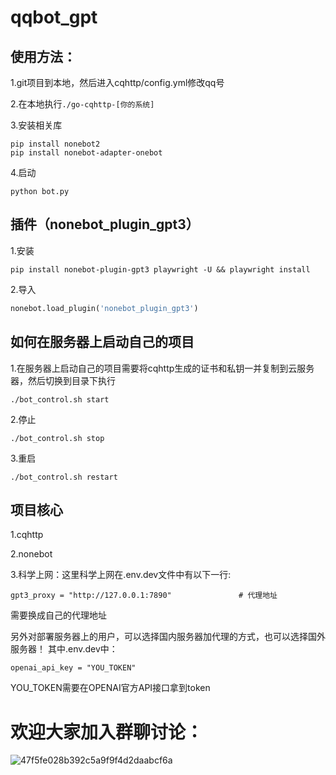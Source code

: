 # qqbot_gpt

## 使用方法：
 1.git项目到本地，然后进入cqhttp/config.yml修改qq号

 2.在本地执行```./go-cqhttp-[你的系统]```

 3.安装相关库
 ```shell
pip install nonebot2
pip install nonebot-adapter-onebot
```
4.启动
```shell
python bot.py
```
## 插件（nonebot_plugin_gpt3）

1.安装
```shell
pip install nonebot-plugin-gpt3 playwright -U && playwright install
```

2.导入
```python
nonebot.load_plugin('nonebot_plugin_gpt3')
```


## 如何在服务器上启动自己的项目

1.在服务器上启动自己的项目需要将cqhttp生成的证书和私钥一并复制到云服务器，然后切换到目录下执行

```shell
./bot_control.sh start
```

2.停止
```shell
./bot_control.sh stop
```

3.重启
```shell
./bot_control.sh restart
```

## 项目核心
1.cqhttp

2.nonebot

3.科学上网：这里科学上网在.env.dev文件中有以下一行:
```shell
gpt3_proxy = "http://127.0.0.1:7890"               # 代理地址
```
需要换成自己的代理地址

另外对部署服务器上的用户，可以选择国内服务器加代理的方式，也可以选择国外服务器！
其中.env.dev中：
```shell
openai_api_key = "YOU_TOKEN"
```
YOU_TOKEN需要在OPENAI官方API接口拿到token

# 欢迎大家加入群聊讨论：



![47f5fe028b392c5a9f9f4d2daabcf6a](https://user-images.githubusercontent.com/66012385/233553152-ae7a45db-9d91-493e-8c1b-1bd5b48e9935.jpg)



